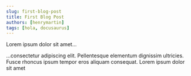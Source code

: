 ```yaml
---
slug: first-blog-post
title: First Blog Post
authors: [henrymartin]
tags: [hola, docusaurus]
---
```


Lorem ipsum dolor sit amet...

<!-- truncate -->

...consectetur adipiscing elit. Pellentesque elementum dignissim ultricies. Fusce rhoncus ipsum tempor eros aliquam consequat. Lorem ipsum dolor sit amet
